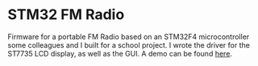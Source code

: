 # STM32 FM Radio

Firmware for a portable FM Radio based on an STM32F4 microcontroller some colleagues and I built for a school project. I wrote the driver for the ST7735 LCD display, as well as the GUI. A demo can be found [here](https://drive.google.com/file/d/1MU_ILlIiBcbePpc5vykY-zbhPCnyO26x/view?usp=sharing).
